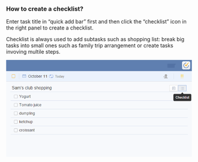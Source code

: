 ### How to create a checklist?
Enter task title in “quick add bar” first and then click the “checklist” icon in the right panel to create a checklist.

Checklist is always used to add subtasks such as shopping list: break big tasks into small ones such as family trip arrangement or create tasks invoving multile steps.

![](../images/image009.png)
